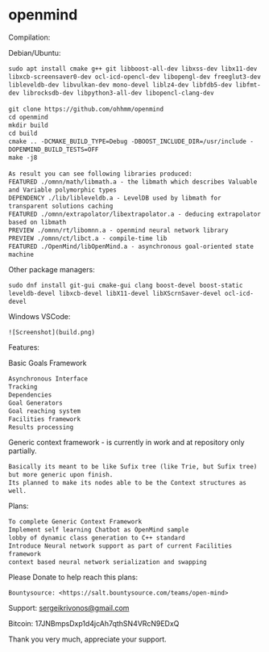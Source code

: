 # openmind

Compilation:

  Debian/Ubuntu:

    sudo apt install cmake g++ git libboost-all-dev libxss-dev libx11-dev libxcb-screensaver0-dev ocl-icd-opencl-dev libopengl-dev freeglut3-dev libleveldb-dev libvulkan-dev mono-devel liblz4-dev libfdb5-dev libfmt-dev librocksdb-dev libpython3-all-dev libopencl-clang-dev
    
    git clone https://github.com/ohhmm/openmind
    cd openmind
    mkdir build
    cd build
    cmake .. -DCMAKE_BUILD_TYPE=Debug -DBOOST_INCLUDE_DIR=/usr/include -DOPENMIND_BUILD_TESTS=OFF
    make -j8

    As result you can see following libraries produced:
    FEATURED ./omnn/math/libmath.a - the libmath which describes Valuable and Variable polymorphic types
    DEPENDENCY ./lib/libleveldb.a - LevelDB used by libmath for transparent solutions caching
    FEATURED ./omnn/extrapolator/libextrapolator.a - deducing extrapolator based on libmath
    PREVIEW ./omnn/rt/libomnn.a - openmind neural network library
    PREVIEW ./omnn/ct/libct.a - compile-time lib
    FEATURED ./OpenMind/libOpenMind.a - asynchronous goal-oriented state machine

  Other package managers:

    sudo dnf install git-gui cmake-gui clang boost-devel boost-static leveldb-devel libxcb-devel libX11-devel libXScrnSaver-devel ocl-icd-devel

  Windows VSCode:

    ![Screenshot](build.png)

Features:

  Basic Goals Framework 
  
    Asynchronous Interface
    Tracking
    Dependencies
    Goal Generators
    Goal reaching system
    Facilities framework
    Results processing
    
  Generic context framework - is currently in work and at repository only partially.
  
    Basically its meant to be like Sufix tree (like Trie, but Sufix tree) but more generic upon finish.
    Its planned to make its nodes able to be the Context structures as well.

Plans:

    To complete Generic Context Framework
    Implement self learning Chatbot as OpenMind sample
    lobby of dynamic class generation to C++ standard
    Introduce Neural network support as part of current Facilities framework
    context based neural network serialization and swapping
  
Please Donate to help reach this plans:

    Bountysource: <https://salt.bountysource.com/teams/open-mind>

Support: sergeikrivonos@gmail.com

Bitcoin: 17JNBmpsDxp1d4jcAh7qthSN4VRcN9EDxQ

Thank you very much, appreciate your support.

